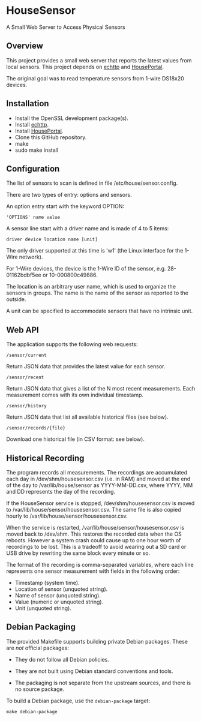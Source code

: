 # HouseSensor

A Small Web Server to Access Physical Sensors

## Overview

This project provides a small web server that reports the latest values from local sensors. This project depends on [echttp](https://github.com/pascal-fb-martin/echttp) and [HousePortal](https://github.com/pascal-fb-martin/houseportal).

The original goal was to read temperature sensors from 1-wire DS18x20 devices.

## Installation

* Install the OpenSSL development package(s).
* Install [echttp](https://github.com/pascal-fb-martin/echttp).
* Install [HousePortal](https://github.com/pascal-fb-martin/houseportal).
* Clone this GitHub repository.
* make
* sudo make install

## Configuration

The list of sensors to scan is defined in file /etc/house/sensor.config.

There are two types of entry: options and sensors.

An option entry start with the keyword OPTION:

```
'OPTIONS' name value
```

A sensor line start with a driver name and is made of 4 to 5 items:

```
driver device location name [unit]
```

The only driver supported at this time is 'w1' (the Linux interface for the 1-Wire network).

For 1-Wire devices, the device is the 1-Wire ID of the sensor, e.g. 28-01162bdbf5ee or 10-000800c49886.

The location is an arbitrary user name, which is used to organize the sensors in groups. The name is the name of the sensor as reported to the outside.

A unit can be specified to accommodate sensors that have no intrinsic unit.

## Web API

The application supports the following web requests:

```
/sensor/current
```

Return JSON data that provides the latest value for each sensor.

```
/sensor/recent
```

Return JSON data that gives a list of the N most recent measurements. Each measurement comes with its own individual timestamp.

```
/sensor/history
```

Return JSON data that list all available historical files (see below).

```
/sensor/records/{file}
```

Download one historical file (in CSV format: see below).

## Historical Recording

The program records all measurements. The recordings are accumulated each day in /dev/shm/housesensor.csv (i.e. in RAM) and moved at the end of the day to /var/lib/house/sensor as YYYY-MM-DD.csv, where YYYY, MM and DD represents the day of the recording.

If the HouseSensor service is stopped, /dev/shm/housesensor.csv is moved to /var/lib/house/sensor/housesensor.csv. The same file is also copied hourly to /var/lib/house/sensor/housesensor.csv.

When the service is restarted, /var/lib/house/sensor/housesensor.csv is moved back to /dev/shm. This restores the recorded data when the OS reboots. However a system crash could cause up to one hour worth of recordings to be lost. This is a tradeoff to avoid wearing out a SD card or USB drive by rewriting the same block every minute or so.

The format of the recording is comma-separated variables, where each line represents one sensor measurement with fields in the following order:

* Timestamp (system time).
* Location of sensor (unquoted string).
* Name of sensor (unquoted string).
* Value (numeric or unquoted string).
* Unit (unquoted string).

## Debian Packaging

The provided Makefile supports building private Debian packages. These are _not_ official packages:

- They do not follow all Debian policies.

- They are not built using Debian standard conventions and tools.

- The packaging is not separate from the upstream sources, and there is
  no source package.

To build a Debian package, use the `debian-package` target:

```
make debian-package
```

